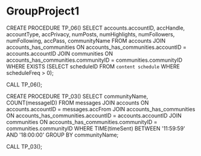 # GroupProject1

CREATE PROCEDURE TP_06()
SELECT accounts.accountID, accHandle, accountType, accPrivacy, numPosts, numHighlights, numFollowers, numFollowing, accPass, communityName
FROM accounts
JOIN accounts_has_communities ON accounts_has_communities.accountID = accounts.accountID
JOIN communities ON accounts_has_communities.communityID = communities.communityID
WHERE EXISTS (SELECT scheduleID FROM `content schedule` WHERE scheduleFreq > 0);

CALL TP_06();



CREATE PROCEDURE TP_03()
SELECT communityName, COUNT(messageID)
FROM messages
JOIN accounts ON accounts.accountID = messages.accFrom
JOIN accounts_has_communities ON accounts_has_communities.accountID = accounts.accountID
JOIN communities ON accounts_has_communities.communityID = communities.communityID
WHERE TIME(timeSent) BETWEEN '11:59:59' AND '18:00:00'
GROUP BY communityName;

CALL TP_03();
